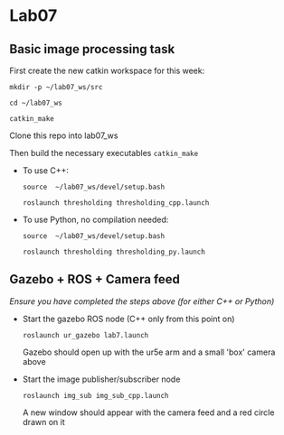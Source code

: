 # Lab07

## Basic image processing task
First create the new catkin workspace for this week:

  `mkdir -p ~/lab07_ws/src`

  `cd ~/lab07_ws`

  `catkin_make`

 Clone this repo into lab07_ws
 
 Then build the necessary executables
   `catkin_make`
   
- To use C++:

    `source  ~/lab07_ws/devel/setup.bash`
   
    `roslaunch thresholding thresholding_cpp.launch`

- To use Python, no compilation needed:

   `source  ~/lab07_ws/devel/setup.bash`

   `roslaunch thresholding thresholding_py.launch`

## Gazebo + ROS + Camera feed
*Ensure you have completed the steps above (for either C++ or Python)*

- Start the gazebo ROS node (C++ only from this point on)

  `roslaunch ur_gazebo lab7.launch`
  
  Gazebo should open up with the ur5e arm and a small 'box' camera above
  
- Start the image publisher/subscriber node

  `roslaunch img_sub img_sub_cpp.launch`
  
  A new window should appear with the camera feed and a red circle drawn on it
  
  
